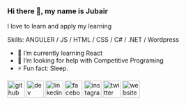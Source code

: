 ### Hi there 👋, my name is Jubair


I love to learn and apply my learning

Skills: ANGULER / JS / HTML / CSS / C# / .NET / Wordpress

- 🌱 I’m currently learning React 
- 🤔 I’m looking for help with Competitive Programing 
- ⚡ Fun fact: Sleep. 


[<img src='https://cdn.jsdelivr.net/npm/simple-icons@3.0.1/icons/github.svg' alt='github' height='40'>](https://github.com/https://github.com/JubairRafi)  [<img src='https://cdn.jsdelivr.net/npm/simple-icons@3.0.1/icons/dev-dot-to.svg' alt='dev' height='40'>](https://dev.to/https://dev.to/jubairrafi)  [<img src='https://cdn.jsdelivr.net/npm/simple-icons@3.0.1/icons/linkedin.svg' alt='linkedin' height='40'>](https://www.linkedin.com/in/https://www.linkedin.com/in/md-jobair-rafi-1b59b4172//)  [<img src='https://cdn.jsdelivr.net/npm/simple-icons@3.0.1/icons/facebook.svg' alt='facebook' height='40'>](https://www.facebook.com/https://www.facebook.com/Mohammad.jubairrafi/)  [<img src='https://cdn.jsdelivr.net/npm/simple-icons@3.0.1/icons/instagram.svg' alt='instagram' height='40'>](https://www.instagram.com/https://www.instagram.com/jubairpial96960//)  [<img src='https://cdn.jsdelivr.net/npm/simple-icons@3.0.1/icons/twitter.svg' alt='twitter' height='40'>](https://twitter.com/https://twitter.com/JubairPial)  [<img src='https://cdn.jsdelivr.net/npm/simple-icons@3.0.1/icons/icloud.svg' alt='website' height='40'>](jobairrafi.com)  


